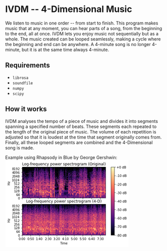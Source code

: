 # IVDM -- 4-Dimensional Music

We listen to music in one order -- from start to finish. This program makes music that at any moment, you can hear parts of a song, from the beginning to the end, all at once. IVDM lets you enjoy music not sequentially but as a whole. The music created can be looped seamlessly, making a cycle where the beginning and end can be anywhere. A 4-minute song is no longer 4-minute, but it is at the same time always 4-minute.

## Requirements
- `librosa`
- `soundfile`
- `numpy`
- `scipy`


## How it works

IVDM analyses the tempo of a piece of music and divides it into segments spanning a specified number of beats. These segments each repeated to the length of the original piece of music. The volume of each repetition is adjusted so that it is loudest at the time that segment originally comes from. Finally, all these looped segments are combined and the 4-Dimensional song is made.

Example using Rhapsody in Blue by George Gershwin:
![Spectrogram example](./examples/rhapsody_in_blue_spectrogram.png)
